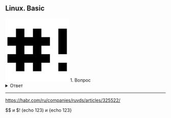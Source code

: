 ## Linux. Basic
<img src="https://raw.githubusercontent.com/vadim-bikmetov/interview/main/images/bash.png" width="200" alt="Bash">
1. Вопрос
<details>
  <summary>Ответ</summary>
    Ответ
</details>

---


https://habr.com/ru/companies/ruvds/articles/325522/

$$ и $!
(echo 123) и {echo 123}
